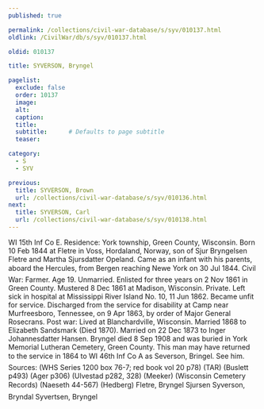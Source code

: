 ```yaml
---
published: true

permalink: /collections/civil-war-database/s/syv/010137.html
oldlink: /CivilWar/db/s/syv/010137.html

oldid: 010137

title: SYVERSON, Bryngel

pagelist:
  exclude: false
  order: 10137
  image: 
  alt:
  caption:
  title:
  subtitle:      # Defaults to page subtitle
  teaser:

category: 
  - S 
  - SYV

previous:
  title: SYVERSON, Brown
  url: /collections/civil-war-database/s/syv/010136.html  
next:
  title: SYVERSON, Carl
  url: /collections/civil-war-database/s/syv/010138.html   
---
```

WI 15th Inf Co E. Residence: York township, Green County, Wisconsin. Born 10 Feb 1844 at Fletre in Voss, Hordaland, Norway, son of Sjur Bryngelsen Fletre and Martha Sjursdatter Opeland. Came as an infant with his parents, aboard the &#147;Hercules&#148;, from Bergen reaching Newe York on 30 Jul 1844. Civil War: Farmer. Age 19. Unmarried. Enlisted for three years on 2 Nov 1861 in Green County. Mustered 8 Dec 1861 at Madison, Wisconsin. Private. Left sick in hospital at Mississippi River Island No. 10, 11 Jun 1862. Became unfit for service. Discharged from the service for disability at Camp near Murfreesboro, Tennessee, on 9 Apr 1863, by order of Major General Rosecrans. Post war: Lived at Blanchardville, Wisconsin. Married 1868 to Elizabeth Sandsmark (Died 1870). Married on 22 Dec 1873 to Inger Johannesdatter Hansen. Bryngel died 8 Sep 1908 and was buried in York Memorial Lutheran Cemetery, Green County. This man may have returned to the service in 1864 to WI 46th Inf Co A as &#147;Severson, Bringel&#148;. See him. Sources: (WHS Series 1200 box 76-7; red book vol 20 p78) (TAR) (Buslett p493) (Ager p306) (Ulvestad p282, 328) (Meeker) (Wisconsin Cemetery Records) (Naeseth &#146;44-567) (Hedberg) &#147;Fletre, Bryngel Sjursen&#148; &#147;Syverson, Bryndal&#148; &#147;Syvertsen, Bryngel&#148;
